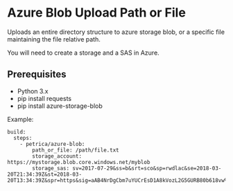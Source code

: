 # Azure Blob Upload Path or File

Uploads an entire directory structure to azure storage blob, or a specific file maintaining the file relative path.

You will need to create a storage and a SAS in Azure.

## Prerequisites

* Python 3.x
* pip install requests 
* pip install azure-storage-blob

Example:

    build:
      steps:
        - petrica/azure-blob:
            path_or_file: /path/file.txt
            storage_account: https://mystorage.blob.core.windows.net/myblob
            storage_sas: sv=2017-07-29&ss=b&srt=sco&sp=rwdlac&se=2018-03-20T21:34:39Z&st=2018-03-20T13:34:39Z&spr=https&sig=aAB4NrDgCbm7uYUCrEsD1A8kVozL2G5GURB80b618vw%3D





